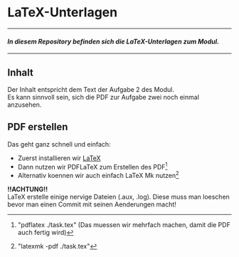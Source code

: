 # LaTeX-Unterlagen
***

#### *In diesem Repository befinden sich die LaTeX-Unterlagen zum Modul.*
***

## Inhalt
Der Inhalt entspricht dem Text der Aufgabe 2 des Modul.<br>
Es kann sinnvoll sein, sich die PDF zur Aufgabe zwei noch einmal anzusehen.

## PDF erstellen
Das geht ganz schnell und einfach:
* Zuerst installieren wir [LaTeX](https://tug.org/texlive/)
* Dann nutzen wir PDFLaTeX zum Erstellen des PDF[^1]
* Alternativ koennen wir auch einfach LaTeX Mk nutzen[^2]

[^1]: "pdflatex ./task.tex" (Das muessen wir mehrfach machen, damit die PDF auch fertig wird)
[^2]: "latexmk -pdf ./task.tex"

**!!ACHTUNG!!** <br>
LaTeX erstelle einige nervige Dateien (.aux, .log). Diese muss man loeschen bevor man einen Commit mit seinen Aenderungen macht!



